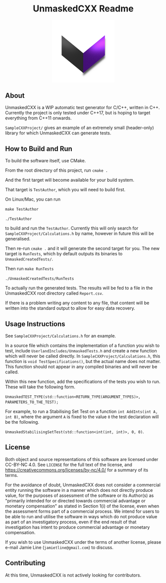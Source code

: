 <h1 style="text-align: center;" align="center">UnmaskedCXX Readme</h3>

<p align="center">
<img src="https://github.com/JamieLine/UnmaskedCXX/blob/main/Graphics/PurpleLogo.png?raw=true" width=40% height=40% align="center">
</p>

About
-----

UnmaskedCXX is a WIP automatic test generator for C/C++, written in C++. Currently the project is only tested under C++17, but is hoping to target everything from C++11 onwards. 

`SampleCXXProject/` gives an example of an extremely small (header-only) library for which UnmaskedCXX can generate tests.

How to Build and Run
------------------

To build the software itself, use CMake.

From the root directory of this project, run
`cmake .`

And the first target will become available for your build system.

That target is `TestAuthor`, which you will need to build first.

On Linux/Mac, you can run

`make TestAuthor`

`./TestAuthor`

to build and run the `TestAuthor`. Currently this will only search for `SampleCXXProject/Calculations.h` by name, however in future this will be generalised.

Then re-run `cmake .` and it will generate the second target for you. The new target is `RunTests`, which by default outputs its binaries to `UnmaskedCreatedTests/`.

Then run
`make RunTests`

`./UnmaskedCreatedTests/RunTests`

To actually run the generated tests. The results will be fed to a file in the UnmaskedCXX root directory called `Report.csv`.

If there is a problem writing any content to any file, that content will be written into the standard output to allow for easy data recovery.

Usage Instructions
------------------

See `SampleCXXProject/Calculations.h` for an example.


In a source file which contains the implementation of a function you wish to test, include `UserlandIncludes/UnmaskedTests.h` and create a new function which will never be called directly. In `SampleCXXProject/Calculations.h`, this function is `void TestSpecifications()`, but the actual name does not matter. This function should not
appear in any compiled binaries and will never be called. 

Within this new function, add the specifications of the tests you wish to run. These will take the following form.

`UnmaskedTEST_TYPE(std::function<RETURN_TYPE(ARGUMENT_TYPES)>, PARAMETERS_TO_THE_TEST);`

For example, to run a Stabilising Set Test on a function `int AddInts(int A, int B)`, where the argument `A` is fixed to the value `0` the test declaration will be the following.

`UnmaskedStabilisingSetTest(std::function<int(int, int)>, 0, 0)`.

License
-------

Both object and source representations of this software are licensed under CC-BY-NC 4.0. See `LICENSE` for the full text of the license, and https://creativecommons.org/licenses/by-nc/4.0/ for a summary of its terms. 

For the avoidance of doubt, UnmaskedCXX does not consider a commercial entity running the software in a manner which does not directly produce value, for the purposes of assessment of the software or its Author(s) as "primarily intended for or directed towards commercial advantage or monetary compensation" as stated in Section 1(i) of the license, even when the assessment forms part of a commercial process. We intend for users to be able to run and utilise the software in ways which do not produce value as part of an investigatory process, even if the end result of that investigation has intent to produce commercial advantage or monetary compensation.

If you wish to use UnmaskedCXX under the terms of another license, please e-mail Jamie Line (`jamietline@gmail.com`) to discuss.

Contributing
------------

At this time, UnmaskedCXX is not actively looking for contributors.
